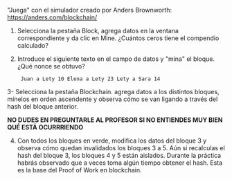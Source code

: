 "Juega" con el simulador creado por Anders Brownworth: https://anders.com/blockchain/

1. Selecciona la pestaña Block, agrega datos en la ventana correspondiente y da clic en Mine. ¿Cuántos ceros tiene el compendio calculado? 
2. Introduce el siguiente texto en el campo de datos y "mina" el bloque. ¿Qué nonce se obtuvo?

        Juan a Lety 10 Elena a Lety 23 Lety a Sara 14

3- Selecciona la pestaña Blockchain. agrega datos a los distintos bloques, mínelos en orden ascendente y observa cómo se van ligando a través del hash del bloque anterior. 
    
**NO DUDES EN PREGUNTARLE AL PROFESOR SI NO ENTIENDES MUY BIEN QUÉ ESTÁ OCURRRIENDO**

4. Con todos los bloques en verde, modifica los datos del bloque 3 y observa cómo quedan invalidados los bloques 3 a 5. Aún si recalculas el hash del bloque 3, los bloques 4 y 5 están aislados. Durante la práctica habrás observado que a veces toma algún tiempo obtener el hash. Esta es la base del Proof of Work en blockchain.
